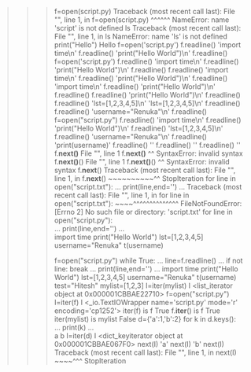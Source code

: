 >>> f=open(script.py)
Traceback (most recent call last):
  File "<python-input-0>", line 1, in <module>
    f=open(script.py)
           ^^^^^^
NameError: name 'script' is not defined
>>> ls
Traceback (most recent call last):
  File "<python-input-1>", line 1, in <module>
    ls
NameError: name 'ls' is not defined
>>> print("Hello")
Hello
>>> f=open('script.py')
>>> f.readline()
'import time\n'
>>> f.readline()
'print("Hello World")\n'
>>> f.readline()
>>> f=open('script.py')
>>> f.readline()
'import time\n'
>>> f.readline()
'print("Hello World")\n'
>>> f.readline()
>>> f.readline()
'import time\n'
>>> f.readline()
'print("Hello World")\n'
>>> f.readline()
'import time\n'
>>> f.readline()
'print("Hello World")\n'
>>> f.readline()
>>> f.readline()
'print("Hello World")\n'
>>> f.readline()
>>> f.readline()
'lst=[1,2,3,4,5]\n'
'lst=[1,2,3,4,5]\n'
>>> f.readline()
>>> f.readline()
'username="Renuka"\n'
>>> f.readline()
>>> f=open("script.py")
>>> f.readline()
'import time\n'
>>> f.readline()
'print("Hello World")\n'
>>> f.readline()
'lst=[1,2,3,4,5]\n'
>>> f.readline()
'username="Renuka"\n'
>>> f.readline()
'print(username)'
>>> f.readline()
''
>>> f.readline()
''
>>> f.readline()
''
>>> f.__next()__
  File "<python-input-27>", line 1
    f.__next()__
              ^^
SyntaxError: invalid syntax
>>> f.__next()__()
  File "<python-input-28>", line 1
    f.__next()__()
              ^^
SyntaxError: invalid syntax
>>> f.__next__()
Traceback (most recent call last):
  File "<python-input-29>", line 1, in <module>
    f.__next__()
    ~~~~~~~~~~^^
StopIteration
>>> for line in open("script.txt"):
...     print(line,end='')
... 
Traceback (most recent call last):
  File "<python-input-30>", line 1, in <module>
    for line in open("script.txt"):
                ~~~~^^^^^^^^^^^^^^
FileNotFoundError: [Errno 2] No such file or directory: 'script.txt'
>>> for line in open("script.py"):                                                     
...     print(line,end='')
...     
import time
print("Hello World")
lst=[1,2,3,4,5]
username="Renuka"
>>> t(username)
>>> 
>>> 
>>> f=open("script.py")
>>> while True:
...     line=f.readline()
...     if not line: break
...     print(line,end='')
... 
import time
print("Hello World")
lst=[1,2,3,4,5]
username="Renuka"
>>> t(username)
>>> test="Hitesh"
>>> mylist=[1,2,3]
>>> I=iter(mylist)
>>> I
<list_iterator object at 0x000001CBBAE22710>
>>> f=open("script.py")
>>> I=iter(f)
>>> I
<_io.TextIOWrapper name='script.py' mode='r' encoding='cp1252'>
>>> iter(f) is f
True
>>> f.__iter__() is f
True
>>> iter(mylist) is mylist
False
>>> d={'a':1,'b':2}
>>> for k in d.keys():
...     print(k)
...     
a
b
>>> I=iter(d)
>>> I
<dict_keyiterator object at 0x000001CBBAE067F0>
>>> next(I)
'a'
>>> next(I)
'b'
>>> next(I)
Traceback (most recent call last):
  File "<python-input-61>", line 1, in <module>
    next(I)
    ~~~~^^^
StopIteration